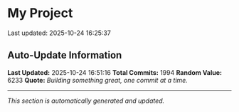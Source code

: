 # My Project


Last updated: 2025-10-24 16:25:37

















































































































































































































































































































































































































































































































































































































































































































































































































































































































































































































































































































































































































































































































































































































































































































































































































































































































































































































































































































































































































































































































































































































































































































































































































































































## Auto-Update Information

**Last Updated:** 2025-10-24 16:51:16
**Total Commits:** 1994
**Random Value:** 6233
**Quote:** _Building something great, one commit at a time._

---
_This section is automatically generated and updated._